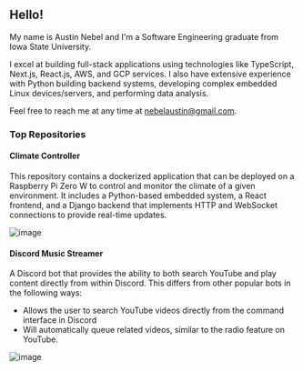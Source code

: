 
## Hello! 

My name is Austin Nebel and I'm a Software Engineering graduate from Iowa State University. 

I excel at building full-stack applications using technologies like TypeScript, Next.js, React.js, AWS, and GCP services. I also have extensive experience with Python building backend systems, developing complex embedded Linux devices/servers, and performing data analysis.

Feel free to reach me at any time at nebelaustin@gmail.com.

### Top Repositories

#### Climate Controller

This repository contains a dockerized application that can be deployed on a Raspberry Pi Zero W to control and monitor the climate of a given environment. It includes a Python-based embedded system, a React frontend, and a Django backend that implements HTTP and WebSocket connections to provide real-time updates.

![image](https://github.com/user-attachments/assets/ac68a24f-545d-47dc-a42f-ccaa9afbea6a)

#### Discord Music Streamer

A Discord bot that provides the ability to both search YouTube and play content directly from within Discord. This differs from other popular bots in the following ways:
- Allows the user to search YouTube videos directly from the command interface in Discord
- Will automatically queue related videos, similar to the radio feature on YouTube.

![image](https://github.com/user-attachments/assets/b117127c-e25a-4358-a4be-6b40a3d63280)
  
<!---
austinnebel/austinnebel is a ✨ special ✨ repository because its `README.md` (this file) appears on your GitHub profile.
You can click the Preview link to take a look at your changes.
--->
